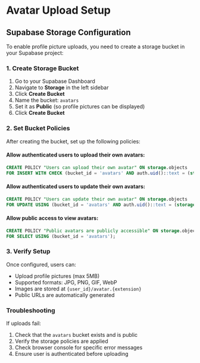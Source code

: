 # Avatar Upload Setup

## Supabase Storage Configuration

To enable profile picture uploads, you need to create a storage bucket in your Supabase project:

### 1. Create Storage Bucket

1. Go to your Supabase Dashboard
2. Navigate to **Storage** in the left sidebar
3. Click **Create Bucket**
4. Name the bucket: `avatars`
5. Set it as **Public** (so profile pictures can be displayed)
6. Click **Create Bucket**

### 2. Set Bucket Policies

After creating the bucket, set up the following policies:

#### Allow authenticated users to upload their own avatars:
```sql
CREATE POLICY "Users can upload their own avatar" ON storage.objects
FOR INSERT WITH CHECK (bucket_id = 'avatars' AND auth.uid()::text = (storage.foldername(name))[1]);
```

#### Allow authenticated users to update their own avatars:
```sql
CREATE POLICY "Users can update their own avatar" ON storage.objects
FOR UPDATE USING (bucket_id = 'avatars' AND auth.uid()::text = (storage.foldername(name))[1]);
```

#### Allow public access to view avatars:
```sql
CREATE POLICY "Public avatars are publicly accessible" ON storage.objects
FOR SELECT USING (bucket_id = 'avatars');
```

### 3. Verify Setup

Once configured, users can:
- Upload profile pictures (max 5MB)
- Supported formats: JPG, PNG, GIF, WebP
- Images are stored at `{user_id}/avatar.{extension}`
- Public URLs are automatically generated

### Troubleshooting

If uploads fail:
1. Check that the `avatars` bucket exists and is public
2. Verify the storage policies are applied
3. Check browser console for specific error messages
4. Ensure user is authenticated before uploading 